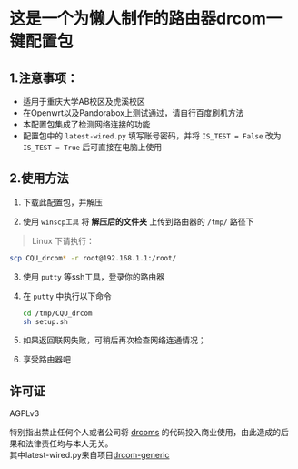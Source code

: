 # 这是一个为懒人制作的路由器drcom一键配置包

## 1.注意事项：

- 适用于重庆大学AB校区及虎溪校区
- 在Openwrt以及Pandorabox上测试通过，请自行百度刷机方法
- 本配置包集成了检测网络连接的功能
- 配置包中的 `latest-wired.py` 填写账号密码，并将 `IS_TEST = False` 改为 `IS_TEST = True` 后可直接在电脑上使用

## 2.使用方法

1. 下载此配置包，并解压

2. 使用 `winscp工具` 将 __解压后的文件夹__ 上传到路由器的 `/tmp/` 路径下
> Linux 下请执行：
```bash
scp CQU_drcom* -r root@192.168.1.1:/root/
```

3. 使用 `putty` 等ssh工具，登录你的路由器

4. 在 `putty` 中执行以下命令

   ``` bash
   cd /tmp/CQU_drcom
   sh setup.sh
   ```

5. 如果返回联网失败，可稍后再次检查网络连通情况；
6. 享受路由器吧

## 许可证

AGPLv3

特别指出禁止任何个人或者公司将 [drcoms](http://github.com/drcoms/) 的代码投入商业使用，由此造成的后果和法律责任均与本人无关。 
</br>
其中latest-wired.py来自项目[drcom-generic](https://github.com/drcoms/drcom-generic)

